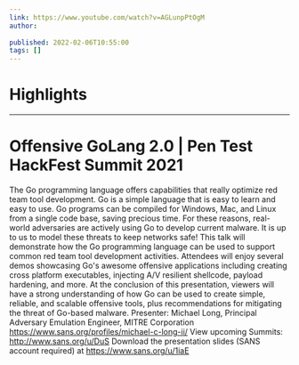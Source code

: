 ```yaml
---
link: https://www.youtube.com/watch?v=AGLunpPtOgM
author: 
   
published: 2022-02-06T10:55:00
tags: []
---
```

# Highlights


---
# Offensive GoLang 2.0 | Pen Test HackFest Summit 2021
The Go programming language offers capabilities that really optimize red team tool development. Go is a simple language that is easy to learn and easy to use. Go programs can be compiled for Windows, Mac, and Linux from a single code base, saving precious time. For these reasons, real-world adversaries are actively using Go to develop current malware. It is up to us to model these threats to keep networks safe! This talk will demonstrate how the Go programming language can be used to support common red team tool development activities. Attendees will enjoy several demos showcasing Go's awesome offensive applications including creating cross platform executables, injecting A/V resilient shellcode, payload hardening, and more. At the conclusion of this presentation, viewers will have a strong understanding of how Go can be used to create simple, reliable, and scalable offensive tools, plus recommendations for mitigating the threat of Go-based malware. Presenter: Michael Long, Principal Adversary Emulation Engineer, MITRE Corporation https://www.sans.org/profiles/michael-c-long-ii/ View upcoming Summits: http://www.sans.org/u/DuS Download the presentation slides (SANS account required) at https://www.sans.org/u/1iaE